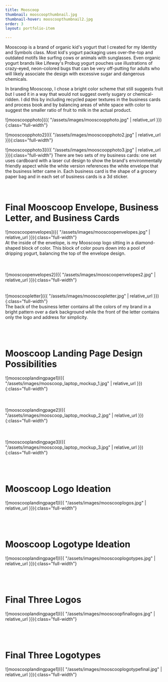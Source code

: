 ```yaml
---
title: Mooscoop
thumbnail: mooscoopthumbnail.jpg
thumbnail-hover: mooscoopthumbnail2.jpg
order: 3
layout: portfolio-item

---
```


Mooscoop is a brand of organic kid's yogurt that I created for my Identity and Symbols class. Most kid's yogurt packaging uses over-the-top and outdated motifs like surfing cows or animals with sunglasses. Even organic yogurt brands like Lifeway's Probug yogurt pouches use illustrations of crazy-eyed, neon-colored bugs that can be very off-putting for adults who will likely associate the design with excessive sugar and dangerous chemicals.

In branding Mooscoop, I chose a bright color scheme that still suggests fruit but I used it in a way that would not suggest overly sugary or chemical-ridden. I did this by including recycled paper textures in the business cards and process book and by balancing areas of white space with color to suggest the smaller ratio of fruit to milk in the actual product.



![mooscoopphoto]({{ "/assets/images/mooscoopphoto.jpg" | relative_url }}){:class="full-width"}

![mooscoopphoto2]({{ "/assets/images/mooscoopphoto2.jpg" | relative_url }}){:class="full-width"}

![mooscoopphoto3]({{ "/assets/images/mooscoopphoto3.jpg" | relative_url }}){:class="full-width"}
There are two sets of my business cards: one set uses cardboard with a laser cut design to show the brand's environmentally friendly aspect while the white version references the white envelope that the business letter came in. Each business card is the shape of a grocery paper bag and in each set of business cards is a 3d sticker.
<br><br><br>



<h1>Final Mooscoop Envelope, Business Letter, and Business Cards</h1>
![mooscoopenvelopes]({{ "/assets/images/mooscoopenvelopes.jpg" | relative_url }}){:class="full-width"}
<br>
At the inside of the envelope, is my Mooscoop logo sitting in a diamond-shaped block of color. This block of color pours down into a pool of dripping yogurt, balancing the top of the envelope design.
<br><br><br><br>
![mooscoopenvelopes2]({{ "/assets/images/mooscoopenvelopes2.jpg" | relative_url }}){:class="full-width"}
<br><br><br>
![mooscoopletter]({{ "/assets/images/mooscoopletter.jpg" | relative_url }}){:class="full-width"}
<br>
The back of the business letter contains all the colors of my brand in a bright pattern over a dark background while the front of the letter contains only the logo and address for simplicity.
<br><br><br><br>

<h1>Mooscoop Landing Page Design Possibilities</h1>
![mooscooplandingpage1]({{ "/assets/images/mooscoop_laptop_mockup_1.jpg" | relative_url }}){:class="full-width"}
<br><br><br><br>
![mooscooplandingpage2]({{ "/assets/images/mooscoop_laptop_mockup_2.jpg" | relative_url }}){:class="full-width"}
<br><br><br><br>
![mooscooplandingpage3]({{ "/assets/images/mooscoop_laptop_mockup_3.jpg" | relative_url }}){:class="full-width"}
<br><br><br><br>
<h1>Mooscoop Logo Ideation</h1>
![mooscooplandingpage1]({{ "/assets/images/mooscooplogos.jpg" | relative_url }}){:class="full-width"}
<br><br><br><br>
<h1>Mooscoop Logotype Ideation</h1>
![mooscooplandingpage1]({{ "/assets/images/mooscooplogotypes.jpg" | relative_url }}){:class="full-width"}
<br><br><br><br>
<h1>Final Three Logos</h1>
![mooscooplandingpage1]({{ "/assets/images/mooscoopfinallogos.jpg" | relative_url }}){:class="full-width"}
<br><br><br><br>
<h1>Final Three Logotypes</h1>
![mooscooplandingpage1]({{ "/assets/images/mooscooplogotypefinal.jpg" | relative_url }}){:class="full-width"}
<br><br><br><br>


<!--<h1>Business Set Rough Drafts</h1>
![mooscoopdraft1]({{ "/assets/images/mooscoopdraft1.jpg" | relative_url }}){:class="full-width"}
In this draft, I combined three bright colors in a playful, dripping effect to reflect the yogurt the brand would sell.
<br>
![mooscoopdraft2]({{ "/assets/images/mooscoopdraft2.jpg" | relative_url }}){:class="full-width"}
This design focuses on a mature look with its monochromatic color scheme. The design wasn't chosen because its didn't communicate the dairy aspect of the brand.
<br>
![mooscoopdraft3]({{ "/assets/images/mooscoopdraft3.jpg" | relative_url }}){:class="full-width"}
This theme focuses on the organic aspect of the brand with its use of earthly colors and "organic" shapes.-->
